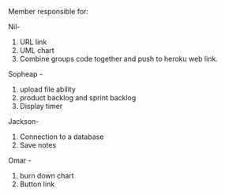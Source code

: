
Member responsible for:

Nil- 
1. URL link
2. UML chart 
3. Combine groups code together and push to heroku web link.

Sopheap - 
1. upload file ability
2. product backlog and sprint backlog
3. Display timer

Jackson-
1. Connection to a database
2. Save notes

Omar - 
1. burn down chart
2. Button link

